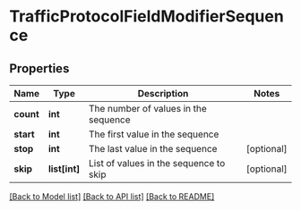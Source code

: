 # TrafficProtocolFieldModifierSequence

## Properties
Name | Type | Description | Notes
------------ | ------------- | ------------- | -------------
**count** | **int** | The number of values in the sequence | 
**start** | **int** | The first value in the sequence | 
**stop** | **int** | The last value in the sequence | [optional] 
**skip** | **list[int]** | List of values in the sequence to skip | [optional] 

[[Back to Model list]](../README.md#documentation-for-models) [[Back to API list]](../README.md#documentation-for-api-endpoints) [[Back to README]](../README.md)


